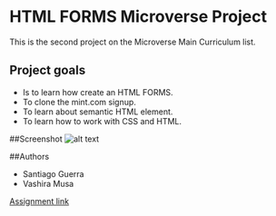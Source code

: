 # HTML FORMS Microverse Project

This is the second project on the Microverse Main Curriculum 
list. 

## Project goals 
* Is to learn how create an HTML FORMS.
* To clone the mint.com signup.
* To learn about semantic HTML element.
* To learn how to work with CSS and HTML.

##Screenshot
![alt text](https://imagensn.com/images/2019/08/21/screenshot.png "Screenshot")

##Authors
* Santiago Guerra
* Vashira Musa


[Assignment link](https://www.theodinproject.com/courses/html5-and-css3/lessons/html-forms) 